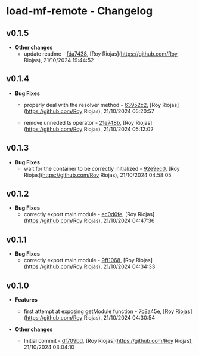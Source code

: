 
# load-mf-remote - Changelog
## v0.1.5
- **Other changes**
  - update readme - [fda7438]( https://github.com/royriojas/load-mf-remote/commit/fda7438 ), [Roy Riojas](https://github.com/Roy Riojas), 21/10/2024 19:44:52

    
## v0.1.4
- **Bug Fixes**
  - properly deal with the resolver method - [63952c2]( https://github.com/royriojas/load-mf-remote/commit/63952c2 ), [Roy Riojas](https://github.com/Roy Riojas), 21/10/2024 05:20:57

    
  - remove unneded ts operator - [21e748b]( https://github.com/royriojas/load-mf-remote/commit/21e748b ), [Roy Riojas](https://github.com/Roy Riojas), 21/10/2024 05:12:02

    
## v0.1.3
- **Bug Fixes**
  - wait for the container to be correctly initialized - [92e9ec0]( https://github.com/royriojas/load-mf-remote/commit/92e9ec0 ), [Roy Riojas](https://github.com/Roy Riojas), 21/10/2024 04:58:05

    
## v0.1.2
- **Bug Fixes**
  - correctly export main module - [ec0d0fe]( https://github.com/royriojas/load-mf-remote/commit/ec0d0fe ), [Roy Riojas](https://github.com/Roy Riojas), 21/10/2024 04:47:36

    
## v0.1.1
- **Bug Fixes**
  - correctly export main module - [9ff1068]( https://github.com/royriojas/load-mf-remote/commit/9ff1068 ), [Roy Riojas](https://github.com/Roy Riojas), 21/10/2024 04:34:33

    
## v0.1.0
- **Features**
  - first attempt at exposing getModule function - [7c8a45e]( https://github.com/royriojas/load-mf-remote/commit/7c8a45e ), [Roy Riojas](https://github.com/Roy Riojas), 21/10/2024 04:30:54

    
- **Other changes**
  - Initial commit - [df709bd]( https://github.com/royriojas/load-mf-remote/commit/df709bd ), [Roy Riojas](https://github.com/Roy Riojas), 21/10/2024 03:04:10

    
